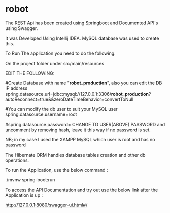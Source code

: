 # robot

The REST Api has been created using Springboot and Documented API's using Swagger.

It was Developed Using Intellij IDEA.
MySQL database was used to create this.

To Run The application you need to do the following:

On the project folder under src/main/resources

EDIT THE FOLLOWING:

#Create Database with name "**robot_production**", also you can edit the DB IP address
spring.datasource.url=jdbc:mysql://127.0.0.1:3306/**robot_production**?autoReconnect=true&&zeroDateTimeBehavior=convertToNull

#You can modify the db user to suit your MySQL user
spring.datasource.username=root

#spring.datasource.password= CHANGE TO USER(ABOVE) PASSWORD and uncomment by removing hash, leave it this way if no password is set. 

NB; in my case I used the XAMPP MySQL which user is root and has no password


The Hibernate ORM handles database tables creation and other db operations.


To run the Application, use the below command :

./mvnw spring-boot:run

To access the API Documentation and try out use the below link after the Application is up :

http://127.0.0.1:8080/swagger-ui.html#/








